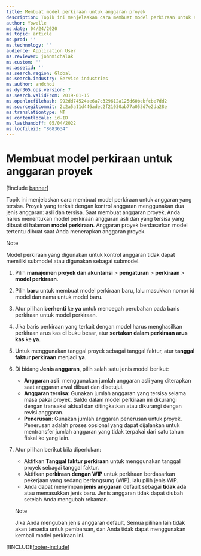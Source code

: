 ```yaml
---
title: Membuat model perkiraan untuk anggaran proyek
description: Topik ini menjelaskan cara membuat model perkiraan untuk anggaran yang tersisa.
author: Yowelle
ms.date: 04/24/2020
ms.topic: article
ms.prod: ''
ms.technology: ''
audience: Application User
ms.reviewer: johnmichalak
ms.custom: ''
ms.assetid: ''
ms.search.region: Global
ms.search.industry: Service industries
ms.author: andchoi
ms.dyn365.ops.version: 7
ms.search.validFrom: 2019-01-15
ms.openlocfilehash: 992dd74524ae6a7c329612a125d60bebfcbe7dd2
ms.sourcegitcommit: 2c2a5a11d446adec2f21030ab77a053d7e2da28e
ms.translationtype: MT
ms.contentlocale: id-ID
ms.lasthandoff: 05/04/2022
ms.locfileid: "8683634"
---
```

# <a name="create-forecast-models-for-project-budgets"></a>Membuat model perkiraan untuk anggaran proyek 

[!include [banner](../includes/banner.md)]

Topik ini menjelaskan cara membuat model perkiraan untuk anggaran yang tersisa. Proyek yang terkait dengan kontrol anggaran menggunakan dua jenis anggaran: asli dan tersisa. Saat membuat anggaran proyek, Anda harus menentukan model perkiraan anggaran asli dan yang tersisa yang dibuat di halaman **model perkiraan**. Anggaran proyek berdasarkan model tertentu dibuat saat Anda menerapkan anggaran proyek.

> [!NOTE]
> Model perkiraan yang digunakan untuk kontrol anggaran tidak dapat memiliki submodel atau digunakan sebagai submodel.

1. Pilih **manajemen proyek dan akuntansi** > **pengaturan** > **perkiraan**  > **model perkiraan**.
2. Pilih **baru** untuk membuat model perkiraan baru, lalu masukkan nomor id model dan nama untuk model baru. 
3. Atur pilihan **berhenti** ke **ya** untuk mencegah perubahan pada baris perkiraan untuk model perkiraan. 
4. Jika baris perkiraan yang terkait dengan model harus menghasilkan perkiraan arus kas di buku besar, atur **sertakan dalam perkiraan arus kas** ke **ya**. 
5. Untuk menggunakan tanggal proyek sebagai tanggal faktur, atur **tanggal faktur perkiraan** menjadi **ya**. 
6. Di bidang **Jenis anggaran**, pilih salah satu jenis model berikut:

   - **Anggaran asli**: menggunakan jumlah anggaran asli yang diterapkan saat anggaran awal dibuat dan disetujui.
   - **Anggaran tersisa**: Gunakan jumlah anggaran yang tersisa selama masa pakai proyek. Saldo dalam model perkiraan ini dikurangi dengan transaksi aktual dan ditingkatkan atau dikurangi dengan revisi anggaran.
   - **Penerusan**: Gunakan jumlah anggaran penerusan untuk proyek. Penerusan adalah proses opsional yang dapat dijalankan untuk mentransfer jumlah anggaran yang tidak terpakai dari satu tahun fiskal ke yang lain.

7. Atur pilihan berikut bila diperlukan:

   - Aktifkan **Tanggal faktur perkiraan** untuk menggunakan tanggal proyek sebagai tanggal faktur.
   - Aktifkan **perkiraan dengan WIP** untuk perkiraan berdasarkan pekerjaan yang sedang berlangsung (WIP), lalu pilih jenis WIP. 
   - Anda dapat menyimpan **jenis anggaran** default sebagai **tidak ada** atau memasukkan jenis baru. Jenis anggaran tidak dapat diubah setelah Anda mengubah rekaman.     
    > [!NOTE]
    > Jika Anda mengubah jenis anggaran default, Semua pilihan lain tidak akan tersedia untuk pembaruan, dan Anda tidak dapat menggunakan kembali model perkiraan ini. 
   


 



[!INCLUDE[footer-include](../includes/footer-banner.md)]